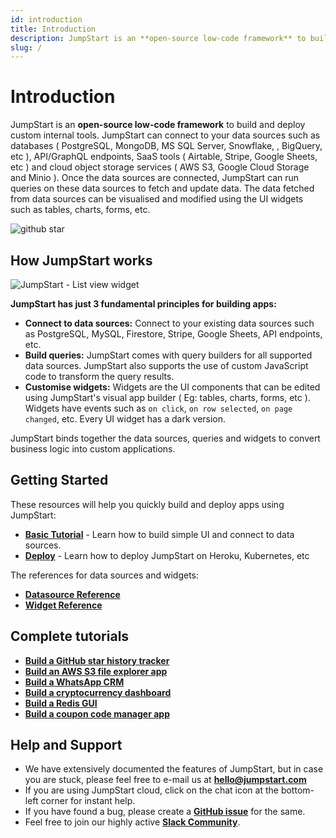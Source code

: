 ```yaml
---
id: introduction
title: Introduction
description: JumpStart is an **open-source low-code framework** to build and deploy custom internal tools. JumpStart can connect to your data sources such as databases ( PostgreSQL, MongoDB, MS SQL Server, Snowflake, , BigQuery, etc ), API/GraphQL endpoints, SaaS tools ( Airtable, Stripe, Google Sheets, etc ) and cloud object storage services ( AWS S3, Google Cloud Storage and Minio ). Once the data sources are connected, JumpStart can run queries on these data sources to fetch and update data. The data fetched from data sources can be visualised and modified using the UI widgets such as tables, charts, forms, etc.
slug: /
---
```


# Introduction

JumpStart is an **open-source low-code framework** to build and deploy custom internal tools. JumpStart can connect to your data sources such as databases ( PostgreSQL, MongoDB, MS SQL Server, Snowflake, , BigQuery, etc ), API/GraphQL endpoints, SaaS tools ( Airtable, Stripe, Google Sheets, etc ) and cloud object storage services ( AWS S3, Google Cloud Storage and Minio ). Once the data sources are connected, JumpStart can run queries on these data sources to fetch and update data. The data fetched from data sources can be visualised and modified using the UI widgets such as tables, charts, forms, etc.

<img className="screenshot-full" src="/img/introduction/githubstar.png" alt="github star"/>

## How JumpStart works

<div style={{textAlign: 'center'}}>

![JumpStart - List view widget](/img/introduction/how-it-works.png)

</div>

**JumpStart has just 3 fundamental principles for building apps:**

- **Connect to data sources:** Connect to your existing data sources such as PostgreSQL, MySQL, Firestore, Stripe, Google Sheets, API endpoints, etc.
- **Build queries:** JumpStart comes with query builders for all supported data sources. JumpStart also supports the use of custom JavaScript code to transform the query results.
- **Customise widgets:** Widgets are the UI components that can be edited using JumpStart's visual app builder ( Eg: tables, charts, forms, etc ). Widgets have events such as `on click`, `on row selected`, `on page changed`, etc. Every UI widget has a dark version. 

JumpStart binds together the data sources, queries and widgets to convert business logic into custom applications.
## Getting Started

These resources will help you quickly build and deploy apps using JumpStart:

- **[Basic Tutorial](/docs/tutorial/creating-app)** - Learn how to build simple UI and connect to data sources.
- **[Deploy](/docs/setup/)** - Learn how to deploy JumpStart on Heroku, Kubernetes, etc 

The references for data sources and widgets:

- **[Datasource Reference](/docs/data-sources/redis)**
- **[Widget Reference](/docs/widgets/table)**

## Complete tutorials
- **[Build a GitHub star history tracker](https://blog.jumpstart.com/build-github-stars-history-app-in-5-minutes-using-low-code/)**
- **[Build an AWS S3 file explorer app](https://blog.jumpstart.com/building-an-app-to-view-and-upload-files-in-aws-s3-bucket/)**
- **[Build a WhatsApp CRM](https://blog.jumpstart.com/build-a-whatsapp-crm-using-jumpstart-within-10-mins/)**
- **[Build a cryptocurrency dashboard](https://blog.jumpstart.com/how-to-build-a-cryptocurrency-dashboard-in-10-minutes/)**
- **[Build a Redis GUI](https://blog.jumpstart.com/building-a-redis-gui-using-jumpstart-in-5-minutes/)**
- **[Build a coupon code manager app](https://blog.jumpstart.com/build-a-coupon-code-manager-app-in-10-minutes/)**

## Help and Support
- We have extensively documented the features of JumpStart, but in case you are stuck, please feel free to e-mail us at **hello@jumpstart.com**
- If you are using JumpStart cloud, click on the chat icon at the bottom-left corner for instant help.
- If you have found a bug, please create a **[GitHub issue](https://github.com/digitranslab/jumpstart/issues)** for the same.
- Feel free to join our highly active **[Slack Community](https://jumpstart.com/slack)**.
